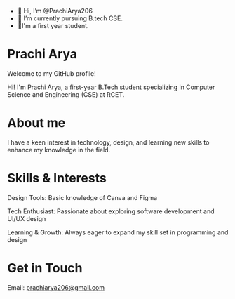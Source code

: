 - 👋 Hi, I’m @PrachiArya206
- 🌱 I’m currently pursuing B.tech CSE.
- 🌻I'm a first year student.
<!-- - 👀 I’m interested in ...

- 💞️ I’m looking to collaborate on ...
 - 📫 How to reach me ...
  - 😄 Pronouns: ...
- ⚡ Fun fact: ... //

<!---
PrachiArya206/PrachiArya206 is a ✨ special ✨ repository because its `README.md` (this file) appears on your GitHub profile.
You can click the Preview link to take a look at your changes.
--->

# Prachi Arya

Welcome to my GitHub profile! 

 Hi! I'm Prachi Arya, a first-year B.Tech student specializing in Computer Science and Engineering (CSE) at RCET.
# About me

 I have a keen interest in technology, design, and learning new skills to enhance my knowledge in the field.

# Skills & Interests

 Design Tools:
Basic knowledge of Canva and Figma

 Tech Enthusiast:
Passionate about exploring software development and UI/UX design

 Learning & Growth:
Always eager to expand my skill set in programming and design

# Get in Touch 

Email: prachiarya206@gmail.com

